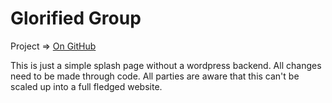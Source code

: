 # Glorified Group

Project => [On GitHub](https://github.com/TimPensart/Glorified-Group)

This is just a simple splash page without a wordpress backend. All changes need to be made through code.
All parties are aware that this can't be scaled up into a full fledged website.
